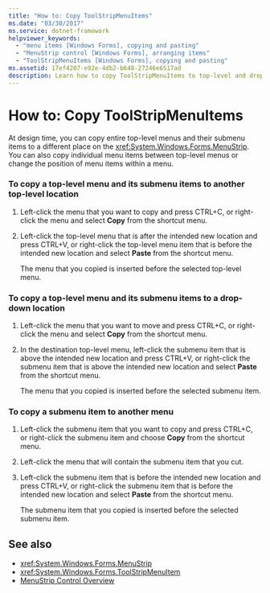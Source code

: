 ```yaml
---
title: "How to: Copy ToolStripMenuItems"
ms.date: "03/30/2017"
ms.service: dotnet-framework
helpviewer_keywords:
  - "menu items [Windows Forms], copying and pasting"
  - "MenuStrip control [Windows Forms], arranging items"
  - "ToolStripMenuItems [Windows Forms], copying and pasting"
ms.assetid: 17ef4207-e92e-4db2-b648-27246e6517ad
description: Learn how to copy ToolStripMenuItems to top-level and drop-down locations as well as to other menus.
---
```

# How to: Copy ToolStripMenuItems

At design time, you can copy entire top-level menus and their submenu items to a different place on the <xref:System.Windows.Forms.MenuStrip>. You can also copy individual menu items between top-level menus or change the position of menu items within a menu.

### To copy a top-level menu and its submenu items to another top-level location

1. Left-click the menu that you want to copy and press CTRL+C, or right-click the menu and select **Copy** from the shortcut menu.

2. Left-click the top-level menu that is after the intended new location and press CTRL+V, or right-click the top-level menu item that is before the intended new location and select **Paste** from the shortcut menu.

     The menu that you copied is inserted before the selected top-level menu.

### To copy a top-level menu and its submenu items to a drop-down location

1. Left-click the menu that you want to move and press CTRL+C, or right-click the menu and select **Copy** from the shortcut menu.

2. In the destination top-level menu, left-click the submenu item that is above the intended new location and press CTRL+V, or right-click the submenu item that is above the intended new location and select **Paste** from the shortcut menu.

     The menu that you copied is inserted before the selected submenu item.

### To copy a submenu item to another menu

1. Left-click the submenu item that you want to copy and press CTRL+C, or right-click the submenu item and choose **Copy** from the shortcut menu.

2. Left-click the menu that will contain the submenu item that you cut.

3. Left-click the submenu item that is before the intended new location and press CTRL+V, or right-click the submenu item that is before the intended new location and select **Paste** from the shortcut menu.

     The submenu item that you copied is inserted before the selected submenu item.

## See also

- <xref:System.Windows.Forms.MenuStrip>
- <xref:System.Windows.Forms.ToolStripMenuItem>
- [MenuStrip Control Overview](menustrip-control-overview-windows-forms.md)
